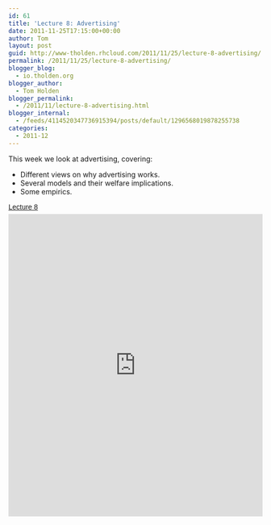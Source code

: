 ```yaml
---
id: 61
title: 'Lecture 8: Advertising'
date: 2011-11-25T17:15:00+00:00
author: Tom
layout: post
guid: http://www-tholden.rhcloud.com/2011/11/25/lecture-8-advertising/
permalink: /2011/11/25/lecture-8-advertising/
blogger_blog:
  - io.tholden.org
blogger_author:
  - Tom Holden
blogger_permalink:
  - /2011/11/lecture-8-advertising.html
blogger_internal:
  - /feeds/4114520347736915394/posts/default/1296568019878255738
categories:
  - 2011-12
---
```

This week we look at advertising, covering:<br /><ul><li>Different views on why advertising works.</li><li>Several models and their welfare implications.</li><li>Some empirics.</li></ul><a title="View Lecture 8 on Scribd" href="http://www.scribd.com/doc/73752626/Lecture-8" style="margin: 12px auto 6px auto; font-family: Helvetica,Arial,Sans-serif; font-style: normal; font-variant: normal; font-weight: normal; font-size: 14px; line-height: normal; font-size-adjust: none; font-stretch: normal; -x-system-font: none; display: block; text-decoration: underline;">Lecture 8</a><iframe src="http://www.scribd.com/embeds/73752626/content?start_page=1&view_mode=slideshow&access_key=key-p51y9ijyab7ykjhy0es" data-auto-height="true" data-aspect-ratio="1.33333333333333" scrolling="no" width="100%" height="600" frameborder="0"></iframe>